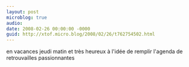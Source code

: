 ```yaml
---
layout: post
microblog: true
audio: 
date: 2008-02-26 00:00:00 -0000
guid: http://xtof.micro.blog/2008/02/26/t762754502.html
---
```

en vacances jeudi matin et très heureux à l'idée de remplir l'agenda de retrouvailles passionnantes
